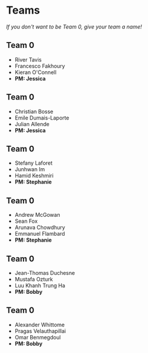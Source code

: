 # Teams

_If you don't want to be Team 0, give your team a name!_

## Team 0

- River Tavis
- Francesco Fakhoury
- Kieran O'Connell
- **PM: Jessica**

## Team 0

- Christian Bosse
- Emile Dumais-Laporte
- Julian Allende
- **PM: Jessica**

## Team 0

- Stefany Laforet
- Junhwan Im
- Hamid Keshmiri
- **PM: Stephanie**

## Team 0

- Andrew McGowan
- Sean Fox
- Arunava Chowdhury
- Emmanuel Flambard
- **PM: Stephanie**

## Team 0

- Jean-Thomas Duchesne
- Mustafa Ozturk
- Luu Khanh Trung Ha
- **PM: Bobby**

## Team 0

- Alexander Whittome
- Pragas Velauthapillai
- Omar Benmegdoul
- **PM: Bobby**
